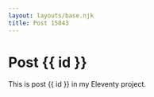 ```yaml
---
layout: layouts/base.njk
title: Post 15043
---
```


# Post {{ id }}

This is post {{ id }} in my Eleventy project.
